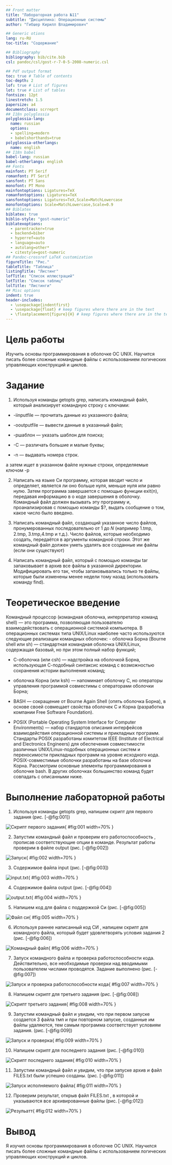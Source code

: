 ```yaml
---
## Front matter
title: "Лабораторная работа №11"
subtitle: "Дисциплина: Операционные системы"
author: "Гибшер Кирилл Владимирович"

## Generic otions
lang: ru-RU
toc-title: "Содержание"

## Bibliography
bibliography: bib/cite.bib
csl: pandoc/csl/gost-r-7-0-5-2008-numeric.csl

## Pdf output format
toc: true # Table of contents
toc-depth: 2
lof: true # List of figures
lot: true # List of tables
fontsize: 12pt
linestretch: 1.5
papersize: a4
documentclass: scrreprt
## I18n polyglossia
polyglossia-lang:
  name: russian
  options:
  - spelling=modern
  - babelshorthands=true
polyglossia-otherlangs:
  name: english
## I18n babel
babel-lang: russian
babel-otherlangs: english
## Fonts
mainfont: PT Serif
romanfont: PT Serif
sansfont: PT Sans
monofont: PT Mono
mainfontoptions: Ligatures=TeX
romanfontoptions: Ligatures=TeX
sansfontoptions: Ligatures=TeX,Scale=MatchLowercase
monofontoptions: Scale=MatchLowercase,Scale=0.9
## Biblatex
biblatex: true
biblio-style: "gost-numeric"
biblatexoptions:
  - parentracker=true
  - backend=biber
  - hyperref=auto
  - language=auto
  - autolang=other*
  - citestyle=gost-numeric
## Pandoc-crossref LaTeX customization
figureTitle: "Рис."
tableTitle: "Таблица"
listingTitle: "Листинг"
lofTitle: "Список иллюстраций"
lotTitle: "Список таблиц"
lolTitle: "Листинги"
## Misc options
indent: true
header-includes:
  - \usepackage{indentfirst}
  - \usepackage{float} # keep figures where there are in the text
  - \floatplacement{figure}{H} # keep figures where there are in the text
---
```


# Цель работы

Изучить основы программирования в оболочке ОС UNIX. Научится писать более сложные командные файлы с использованием логических управляющих конструкций и циклов.


# Задание

1. Используя команды getopts grep, написать командный файл, который анализирует командную строку с ключами:

- -iinputfile — прочитать данные из указанного файла;

- -ooutputfile — вывести данные в указанный файл;

- -pшаблон — указать шаблон для поиска;

- -C — различать большие и малые буквы;

- -n — выдавать номера строк.

а затем ищет в указанном файле нужные строки, определяемые ключом -p

2. Написать на языке Си программу, которая вводит число и определяет, является ли оно больше нуля, меньше нуля или равно нулю. Затем программа завершается с помощью функции exit(n), передавая информацию в о коде завершения в оболочку. Командный файл должен вызывать эту программу и, проанализировав с помощью команды $?, выдать сообщение о том, какое число было введено.

3. Написать командный файл, создающий указанное число файлов, пронумерованных последовательно от 1 до 𝑁 (например 1.tmp, 2.tmp, 3.tmp,4.tmp и т.д.). Число файлов, которые необходимо создать, передаётся в аргументы командной строки. Этот же командный файл должен уметь удалять все созданные им файлы (если они существуют)

4. Написать командный файл, который с помощью команды tar запаковывает в архив все файлы в указанной директории. Модифицировать его так, чтобы запаковывались только те файлы, которые были изменены менее недели тому назад (использовать команду find).



# Теоретическое введение

Командный процессор (командная оболочка, интерпретатор команд shell) — это программа, позволяющая пользователю взаимодействовать с операционной системой компьютера. В операционных системах типа UNIX/Linux наиболее часто используются следующие реализации командных оболочек: - оболочка Борна (Bourne shell или sh) — стандартная командная оболочка UNIX/Linux, содержащая базовый, но при этом полный набор функций;

- С-оболочка (или csh) — надстройка на оболочкой Борна, использующая С-подобный синтаксис команд с возможностью сохранения истории выполнения команд;

- оболочка Корна (или ksh) — напоминает оболочку С, но операторы управления программой совместимы с операторами оболочки Борна;

- BASH — сокращение от Bourne Again Shell (опять оболочка Борна), в основе своей совмещает свойства оболочек С и Корна (разработка компании Free Software Foundation).

- POSIX (Portable Operating System Interface for Computer Environments) — набор стандартов описания интерфейсов взаимодействия операционной системы и прикладных программ. Стандарты POSIX разработаны комитетом IEEE (Institute of Electrical and Electronics Engineers) для обеспечения совместимости различных UNIX/Linux-подобных операционных систем и переносимости прикладных программ на уровне исходного кода. POSIX-совместимые оболочки разработаны на базе оболочки Корна. Рассмотрим основные элементы программирования в оболочке bash. В других оболочках большинство команд будет совпадать с описанными ниже. 




# Выполнение лабораторной работы

1. Используя команды getopts grep, напишем скрипт для первого задания (рис. [-@fig:001])

![Скрипт первого задания](image/1.jpg){ #fig:001 width=70% }

2. Запустим командный файл и проверим его работоспособность , прописав соответствующие опции в команде. Результат работы проверим в файле output (рис. [-@fig:002])

![Запуск](image/2.jpg){ #fig:002 width=70% }

3. Содержимое файла input (рис. [-@fig:003])

![input.txt](image/3.jpg){ #fig:003 width=70% }

4. Содержимое файла output (рис. [-@fig:004])

![output.txt](image/4.jpg){ #fig:004 width=70% }

5. Напишем код для файла с поддержкой Си (рис. [-@fig:005])

![Файл си](image/5.jpg){ #fig:005 width=70% }

6. Используя раннее написанный код СИ , напишем скрипт для командного файла, который будет удовлетворять условия задания 2 (рис. [-@fig:006])

![Командный файл](image/6.jpg){ #fig:006 width=70% }


7. Запуск командного файла и проверка работоспособности кода. Действительно, все необходимые проверки над вводимыми пользователем числами проводятся. Задание выполнено (рис. [-@fig:007])

![Запуск и проверка работоспособности кода](image/7.jpg){ #fig:007 width=70% }

8. Напишем скрипт для третьего задания (рис. [-@fig:008])

![Скрипт третьего задания](image/8.jpg){ #fig:008 width=70% }

9. Запустим командный файл и увидим, что при первом запуске создается 3 файла тмп и при повторном запуске, созданные им файлы удаляются, тем самым программа соответствует условиям задания. (рис. [-@fig:009])

![Запуск и проверка](image/9.jpg){ #fig:009 width=70% }

10. Напишем скрипт для последнего задания (рис. [-@fig:010])

![Скрипт последнего задания](image/10.jpg){ #fig:010 width=70% }

11. Запустим командный файл и увидим, что при запуске архив и файл FILES.txt были успешно созданы. (рис. [-@fig:011])

![Запуск исполняемого файла](image/11.jpg){ #fig:011 width=70% }

12. Проверим результат, открыв файл  FILES.txt , в которой и указываются все архивированные файлы  (рис. [-@fig:012])

![Резульатт](image/12.jpg){ #fig:012 width=70% }






# Вывод

Я изучил основы программирования в оболочке ОС UNIX. Научился писать более сложные командные файлы с использованием логических управляющих конструкций и циклов.
